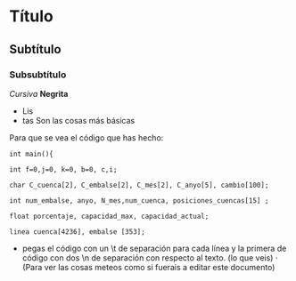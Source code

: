 # Título
## Subtítulo
### Subsubtítulo
*Cursiva*
**Negrita**
- Lis
- tas
Son las cosas más básicas

Para que se vea el código que has hecho:

	int main(){
	
	int f=0,j=0, k=0, b=0, c,i;
	
	char C_cuenca[2], C_embalse[2], C_mes[2], C_anyo[5], cambio[100];

	int num_embalse, anyo, N_mes,num_cuenca, posiciones_cuencas[15] ;

	float porcentaje, capacidad_max, capacidad_actual;

	linea cuenca[4236], embalse [353];
 
- pegas el código con un \t de separación para cada línea y la primera de código con dos \n de separación con respecto al texto. (lo que veis)
· (Para ver las cosas meteos como si fuerais a editar este documento)
